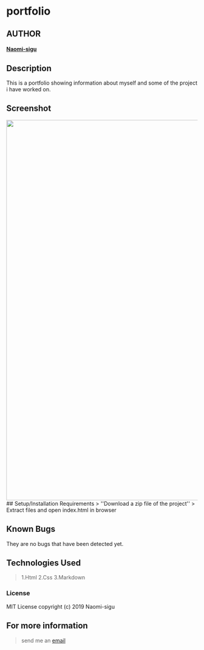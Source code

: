 # portfolio

## AUTHOR
#### [Naomi-sigu](https://github.com/Naomi-sigu) 

## Description
This is a portfolio showing information about myself and some of the project i have worked on.

## Screenshot
<img src="https://github.com/Naomi-sigu/screenshot/blob/master/screenshot.png" width="1000">
## Setup/Installation Requirements
>  ''Download a zip file of the project''
> Extract files and open index.html in browser

## Known Bugs
They are no bugs that have been detected yet.
## Technologies Used
> 1.Html
> 2.Css
> 3.Markdown

### License
 MIT License
 copyright (c) 2019 Naomi-sigu
 
 ## For more information
 > send me an [email](siguneema@gmail.com)
